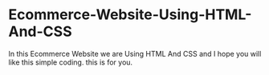 # Ecommerce-Website-Using-HTML-And-CSS
In this Ecommerce Website we are Using HTML And CSS and I hope you will like this simple coding. this is  for you.  
